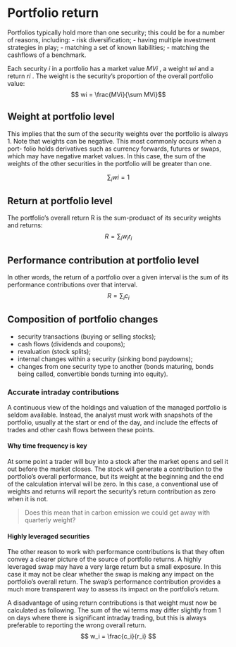 # Portfolio return 

Portfolios typically hold more than one security; this could be for a number of reasons, including:
	- risk diversification;
	- having multiple investment strategies in play;
	- matching a set of known liabilities;
	- matching the cashflows of a benchmark.


Each security $i$ in a portfolio has a market value $MVi$ , a weight $wi$ and a return $ri$ . The weight is the security’s proportion of the overall portfolio value:
 $$ wi = \frac{MVi}{\sum MVi}$$
## Weight at portfolio level
This implies that the sum of the security weights over the portfolio is always 1. Note that weights can be negative. This most commonly occurs when a port- folio holds derivatives such as currency forwards, futures or swaps, which may have negative market values. In this case, the sum of the weights of the other securities in the portfolio will be greater than one. 

$$ \sum_i wi = 1$$

## Return at portfolio level
The portfolio’s overall return R is the sum-produact of its security weights and returns:
 $$ R = \sum_i w_ir_i$$

## Performance contribution at portfolio level
In other words, the return of a portfolio over a given interval is the sum of its performance contributions over that interval.
 $$ R = \sum_i c_i$$


## Composition of portfolio changes
- security transactions (buying or selling stocks);
- cash flows (dividends and coupons);
- revaluation (stock splits);
- internal changes within a security (sinking bond paydowns);
- changes from one security type to another (bonds maturing, bonds being called, convertible bonds turning into equity).


### Accurate intraday contributions
A continuous view of the holdings and valuation of the managed portfolio is seldom available. Instead, the analyst must work with snapshots of the portfolio, usually at the start or end of the day, and include the effects of trades and other cash flows between these points.

#### Why time frequency is key 
At some point a trader will buy into a stock after the market opens and sell it out before the market closes. The stock will generate a contribution to the portfolio’s overall performance, but its weight at the beginning and the end of the calculation interval will be zero. In this case, a conventional use of weights and returns will report the security’s return contribution as zero when it is not.
> Does this mean that in carbon emission we could get away with quarterly weight? 

#### Highly leveraged securities
The other reason to work with performance contributions is that they often convey a clearer picture of the source of portfolio returns. A highly leveraged swap may have a very large return but a small exposure.
In this case it may not be clear whether the swap is making any impact on the portfolio’s overall return. The swap’s performance contribution provides a much more transparent way to assess its impact on the portfolio’s return.

A disadvantage of using return contributions is that weight must now be calculated as following. The sum of the wi terms may differ slightly from 1 on days where there is significant intraday trading, but this is always preferable to reporting the wrong overall return.
 $$ w_i = \frac{c_i}{r_i} $$
